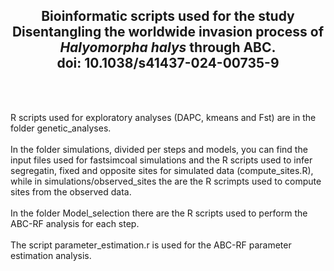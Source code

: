 <h2 align="center">Bioinformatic scripts used for the study Disentangling the worldwide invasion process of <i>Halyomorpha halys</i> through ABC.<br>doi: 10.1038/s41437-024-00735-9</h2></br></br>

R scripts used for exploratory analyses (DAPC, kmeans and Fst) are in the folder genetic_analyses.</br></br>
In the folder simulations, divided per steps and models, you can find the input files used for fastsimcoal simulations and the R scripts used to infer segregatin, fixed and opposite sites for simulated data (compute_sites.R), while in simulations/observed_sites the are the R scrimpts used to compute sites from the observed data.</br></br>
In the folder Model_selection there are the R scripts used to perform the ABC-RF analysis for each step.</br></br>
The script parameter_estimation.r is used for the ABC-RF parameter estimation analysis.</br></br>
